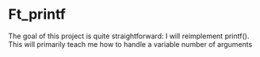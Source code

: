 # Ft_printf

The goal of this project is quite straightforward: 
I will reimplement printf(). 
This will primarily teach me how to handle a variable number of arguments
